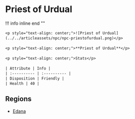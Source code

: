 # **Priest of Urdual**

!!! info inline end ""

    <p style="text-align: center;">![Priest of Urdual](../../articleassets/npc/npc-priestofurdual.png)</p>

    <p style="text-align: center;">**Priest of Urdual**</p>

    <p style="text-align: center;">Stats</p>

    | Attribute | Info |
    | :---------- | :---------- |
    | Disposition | Friendly |
    | Health | 40 |

## **Regions**

- [Edana](../../Regions/Edana.md)
